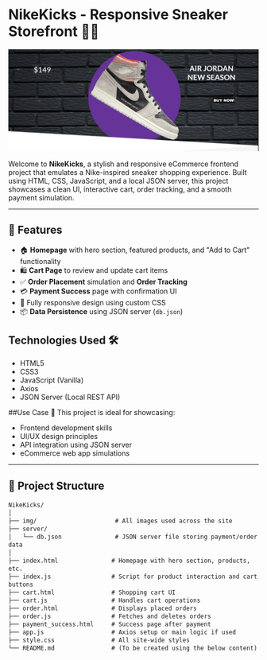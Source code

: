 # NikeKicks - Responsive Sneaker Storefront 👟🛒

![](Nike.png)

Welcome to **NikeKicks**, a stylish and responsive eCommerce frontend project that emulates a Nike-inspired sneaker shopping experience. Built using HTML, CSS, JavaScript, and a local JSON server, this project showcases a clean UI, interactive cart, order tracking, and a smooth payment simulation.

---


## 🚀 Features

- 🏠 **Homepage** with hero section, featured products, and "Add to Cart" functionality
- 🛍️ **Cart Page** to review and update cart items
- ✅ **Order Placement** simulation and **Order Tracking**
- 💳 **Payment Success** page with confirmation UI
- 🎨 Fully responsive design using custom CSS
- 📦 **Data Persistence** using JSON server (`db.json`)

## Technologies Used 🛠️
- HTML5
- CSS3
- JavaScript (Vanilla)
- Axios
- JSON Server (Local REST API)

##Use Case 📌
This project is ideal for showcasing:

- Frontend development skills
- UI/UX design principles
- API integration using JSON server
- eCommerce web app simulations

---

## 📁 Project Structure

```
NikeKicks/
│
├── img/                      # All images used across the site
├── server/
│   └── db.json               # JSON server file storing payment/order data
│
├── index.html               # Homepage with hero section, products, etc.
├── index.js                 # Script for product interaction and cart buttons
├── cart.html                # Shopping cart UI
├── cart.js                  # Handles cart operations
├── order.html               # Displays placed orders
├── order.js                 # Fetches and deletes orders
├── payment_success.html     # Success page after payment
├── app.js                   # Axios setup or main logic if used
├── style.css                # All site-wide styles
└── README.md                # (To be created using the below content)
```
